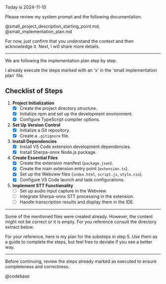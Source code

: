 Today is 2024-11-10

Please review my system prompt and the following documentation.

@small_project_description_starting_point.md, @small_implementation_plan.md

For now, just confirm that you understand the context and then acknowledge it. Next, I will share more details.

***********************

We are following the implementation plan step by step.

I already execute the steps marked with an 'x' in the 'small implementation plan' file.

## Checklist of Steps

1. **Project Initialization**
    - [x] Create the project directory structure.
    - [x] Initialize npm and set up the development environment.
    - [x] Configure TypeScript compiler options.

2. **Set Up Version Control**
    - [x] Initialize a Git repository.
    - [x] Create a `.gitignore` file.

3. **Install Dependencies**
    - [x] Install VS Code extension development dependencies.
    - [x] Install Sherpa-onnx Node.js package.

4. **Create Essential Files**
    - [x] Create the extension manifest (`package.json`).
    - [x] Create the main extension entry point (`extension.ts`).
    - [x] Set up the Webview files (`index.html`, `script.js`, `style.css`).
    - [x] Configure VS Code launch and task configurations.

5. **Implement STT Functionality**
    - [ ] Set up audio input capture in the Webview.
    - [ ] Integrate Sherpa-onnx STT processing in the extension.
    - [ ] Handle transcription results and display them in the IDE.

---

Some of the mentioned files were created already. However, the content might not be correct or it is empty. For you reference consult the directory extract below.

For your reference, here is my plan for the substeps in step 5. Use them as a guide to complete the steps, but feel free to deviate if you see a better way.

---

Before continuing, review the steps already marked as executed to ensure completeness and correctness.

@codebase